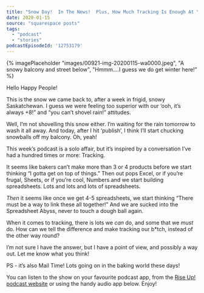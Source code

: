 ```yaml
---
title: "Snow Day!  In The News!  Plus, How Much Tracking Is Enough At Your Bakery?"
date: 2020-01-15
source: "squarespace posts"
tags: 
  - "podcast"
  - "stories"
podcastEpisodeId: '12753179'
---
```

{% imagePlaceholder "images/00921-img-20200115-wa0000.jpeg", "A snowy balcony and street below", "Hmmm….I guess we do get winter here!" %}


Hello Happy People!

This is the snow we came back to, after a week in frigid, snowy Saskatchewan. I guess we were feeling too superior with our ‘ooh, it’s always +8!” and “you can’t shovel rain!” attitudes.

Well, I’m not shovelling this snow either. I’m waiting for the rain tomorrow to wash it all away. And today, after I hit ‘publish’, I think I’ll start chucking snowballs off my balcony. Oh, yeah!

This week’s podcast is a solo affair, but it’s inspired by a conversation I’ve had a hundred times or more: Tracking.

It seems like bakers can’t make more than 3 or 4 products before we start thinking “I gotta get on top of things.” Then out pops Excel, or if you’re frugal, Sheets, or if you’re cool, Numbers and we start building spreadsheets. Lots and lots and lots of spreadsheets.

_Then_ it seems like once we get 4-5 spreadsheets, we start thinking “There must be a way to link these all together!” And we are sucked into the Spreadsheet Abyss, never to touch a dough ball again.

When it comes to tracking, there is lots we _can_ do, and some that we _must_ do. How can we tell the difference and make tracking our b*tch, instead of the other way round?

I’m not sure I have the answer, but I have a point of view, and possibly a way out. Let me know what you think!

PS - it’s also Mail Time! Lots going on in the baking world these days!

You can listen to the show on your favourite podcast app, from the [Rise Up! podcast website](http://riseuppod.com/rise-up-85-what-should-we-track-in-the-bakery-what-should-we-automate) or using the handy audio app below.  Enjoy!

